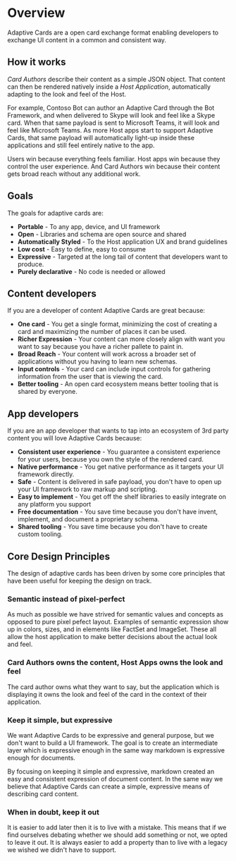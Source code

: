 # Overview 

Adaptive Cards are a open card exchange format enabling developers to exchange UI content in a common and consistent way.

## How it works

*Card Authors* describe their content as a simple JSON object. That content can then be rendered natively inside a *Host Application*, automatically adapting to the look and feel of the Host.

For example, Contoso Bot can author an Adaptive Card through the Bot Framework, and when delivered to Skype will look and feel like a Skype card. When that same payload is sent to Microsoft Teams, it will look and feel like Microsoft Teams. As more Host apps start to support Adaptive Cards, that same payload will automatically light-up inside these applications and still feel entirely native to the app.

Users win because everything feels familiar. Host apps win because they control the user experience. And Card Authors win because their content gets broad reach without any additional work.

## Goals 
The goals for adaptive cards are:

* **Portable** - To any app, device, and UI framework
* **Open** - Libraries and schema are open source and shared
* **Automatically Styled** - To the Host application UX and brand guidelines
* **Low cost** - Easy to define, easy to consume
* **Expressive** - Targeted at the long tail of content that developers want to produce.
* **Purely declarative** - No code is needed or allowed

## Content developers
If you are a developer of content Adaptive Cards are great because:

* **One card** - You get a single format, minimizing the cost of creating a card and maximizing the number of places it can be used.
* **Richer Expression** - Your content can more closely align with want you want to say because you have a richer pallete to paint in.
* **Broad Reach** - Your content will work across a broader set of applications without you having to learn new schemas.
* **Input controls** - Your card can include input controls for gathering information from the user that is viewing the card.
* **Better tooling** - An open card ecosystem means better tooling that is shared by everyone.

## App developers
If you are an app developer that wants to tap into an ecosystem of 3rd party content you will love Adaptive Cards because:

* **Consistent user experience** - You guarantee a consistent experience for your users, because you own the style of the rendered card.
* **Native performance** - You get native performance as it targets your UI framework directly.
* **Safe** - Content is delivered in safe payload, you don't have to open up your UI framework to raw markup and scripting.
* **Easy to implement** - You get off the shelf libraries to easily integrate on any platform you support 
* **Free documentation** - You save time because you don't have invent, implement, and document a proprietary schema.
* **Shared tooling** - You save time because you don't have to create custom tooling.

## Core Design Principles 
The design of adaptive cards has been driven by some core principles that have been useful for keeping the design on track.

### Semantic instead of pixel-perfect
As much as possible we have strived for semantic values and concepts as opposed to pure pixel pefect layout. 
Examples of semantic expression show up in colors, sizes, and in elements like FactSet and ImageSet. These all allow the host application to make better decisions about the actual look and feel.

### Card Authors owns the content, Host Apps owns the look and feel
The card author owns what they want to say, but the application which is displaying it owns the look and feel of the card in the context of their application.

### Keep it simple, but expressive
We want Adaptive Cards to be expressive and general purpose, but we don't want to build a UI framework.  The goal is to create an intermediate layer which is expressive enough in the same way markdown is expressive enough for documents.

By focusing on keeping it simple and expressive, markdown created an easy and consistent expression of document content.  In the
same way we believe that Adaptive Cards can create a simple, expressive means of describing card content.

### When in doubt, keep it out
It is easier to add later then it is to live with a mistake.  This means that if we find ourselves debating whether we should add something or not, we opted to leave it out.  It is always easier to add a property than to live with a legacy we wished we didn't have to support.


